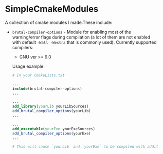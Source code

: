 # SimpleCmakeModules

A collection of cmake modules I made.These include:

- `brutal-compiler-options` - Module for enabling most of the warning/error flags during compilation (a lot of them are not enabled with default `-Wall -Wextra` that is commonly used). Currently supported compilers:
  - GNU ver >= 9.0

  Usage example:

  ```cmake
  # In your CmakeLists.txt

  ...
  include(brutal-compiler-options)
  ...

  ...
  add_library(yourLib yourLibSources)
  add_brutal_compiler_options(yourLib)
  ...

  ...
  add_executable(yourExe yourExeSources)
  add_brutal_compiler_options(yourExe)
  ...

  # This will cause `yourLib` and `yourExe` to be compiled with additional warning options determined by your compiler version
  ```
